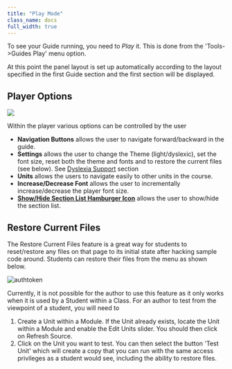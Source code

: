 ```yaml
---
title: "Play Mode"
class_name: docs
full_width: true
---
```


To see your Guide running, you need to *Play* it. This is done from the 'Tools->Guides Play' menu option.

At this point the panel layout is set up automatically according to the layout specified in the first Guide section and the first section will be displayed.


## Player Options
![](/img/docs/guides/playmode.png)

Within the player various options can be controlled by the user


- **Navigation Buttons** allows the user to navigate forward/backward in the guide.
- **Settings** allows the user to change the Theme (light/dyslexic), set the font size, reset both the theme and fonts and to restore the current files (see below). See [Dyslexia Support](/docs/student/dyslexia/) section
- **Units** allows the users to navigate easily to other units in the course.
- **Increase/Decrease Font** allows the user to incrementally increase/decrease the player font size.
- **[Show/Hide Section List Hamburger Icon](/docs/content/authoring/collapse/)** allows the user to show/hide the section list.

## Restore Current Files
The Restore Current Files feature is a great way for students to reset/restore any files on that page to its initial state after hacking sample code around. Students can restore their files from the menu as shown below.

<img alt="authtoken" src="/img/docs/guides/reset.png" class="simple"/>

Currently, it is not possible for the author to use this feature as it only works when it is used by a Student within a Class. For an author to test from the viewpoint of a student, you will need to

1. Create a Unit within a Module. If the Unit already exists, locate the Unit within a Module and enable the Edit Units slider. You should then click on Refresh Source.
1. Click on the Unit you want to test. You can then select the button 'Test Unit' which will create a copy that you can run with the same access privileges as a student would see, including the ability to restore files.



